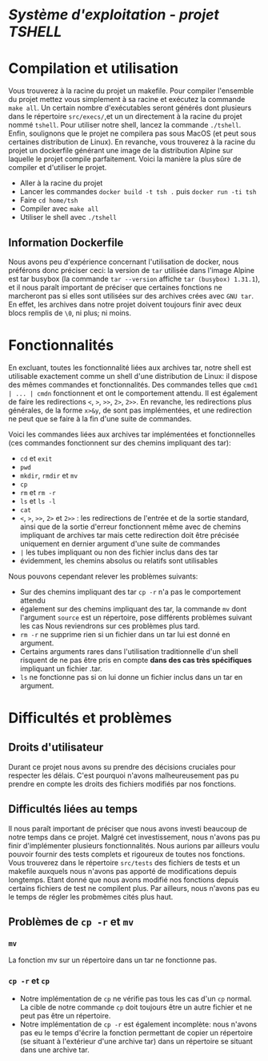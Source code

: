 ***Système d'exploitation - projet TSHELL***
========================

# Compilation et utilisation

Vous trouverez à la racine du projet un makefile. Pour compiler l'ensemble du projet mettez vous simplement à sa racine et exécutez la commande `make all`. Un certain nombre d'exécutables seront générés dont plusieurs dans le répertoire `src/execs/`,et un un directement à la racine du projet nommé `tshell`. Pour utiliser notre shell, lancez la commande `./tshell`. Enfin, soulignons que le projet ne compilera pas sous MacOS (et peut sous certaines distribution de Linux). En revanche, vous trouverez à la racine du projet un dockerfile générant une image de la distribution Alpine sur laquelle le projet compile parfaitement.
Voici la manière la plus sûre de compiler et d'utiliser le projet.
* Aller à la racine du projet
* Lancer les commandes `docker build -t tsh .` puis `docker run -ti tsh`
* Faire `cd home/tsh`
* Compiler avec `make all`
* Utiliser le shell avec `./tshell`
  
## Information Dockerfile

Nous avons peu d'expérience concernant l'utilisation de docker, nous préférons donc préciser ceci: la version de `tar` utilisée dans l'image Alpine est tar busybox (la commande `tar --version` affiche `tar (busybox) 1.31.1`), et il nous paraît important de préciser que certaines fonctions ne marcheront pas si elles sont utilisées sur des archives crées avec `GNU tar`. En effet, les archives dans notre projet doivent toujours finir avec deux blocs remplis de `\0`, ni plus; ni moins.


# Fonctionnalités

En excluant, toutes les fonctionnalité liées aux archives tar, notre shell est utilisable exactement comme un shell d'une distribution de Linux: il dispose des mêmes commandes et fonctionnalités. Des commandes telles que `cmd1 | ... | cmdn` fonctionnent et ont le comportement attendu. Il est également de faire les redirections `<`, `>`, `>>`, `2>`, `2>>`. En revanche, les redirections plus générales, de la forme `x>&y`, de sont pas implémentées, et une redirection ne peut que se faire à la fin d'une suite de commandes.

Voici les commandes liées aux archives tar implémentées et fonctionnelles (ces commandes fonctionnent sur des chemins impliquant des tar):
* `cd` et `exit`
* `pwd`
* `mkdir`, `rmdir` et `mv`
* `cp`
* `rm` et `rm -r`
* `ls` et `ls -l`
* `cat`
* `<`, `>`, `>>`, `2>` et `2>>` : les redirections de l'entrée et de la sortie standard, ainsi que de la sortie d'erreur fonctionnent même avec de chemins impliquant de archives tar mais cette redirection doit être précisée uniquement en dernier argument d'une suite de commandes
* `|` les tubes impliquant ou non des fichier inclus dans des tar
* évidemment, les chemins absolus ou relatifs sont utilisables

Nous pouvons cependant relever les problèmes suivants:
* Sur des chemins impliquant des tar `cp -r` n'a pas le comportement attendu
* également sur des chemins impliquant des tar, la commande `mv` dont l'argument `source` est un répertoire, pose différents problèmes suivant les cas
Nous reviendrons sur ces problèmes plus tard.
* `rm -r` ne supprime rien si un fichier dans un tar lui est donné en argument.
* Certains arguments rares dans l'utilisation traditionnelle d'un shell risquent de ne pas être pris en compte **dans des cas très spécifiques** impliquant un fichier .tar.
* `ls` ne fonctionne pas si on lui donne un fichier inclus dans un tar en argument.

# Difficultés et problèmes

## Droits d'utilisateur
Durant ce projet nous avons su prendre des décisions cruciales pour respecter les délais. C'est pourquoi n'avons malheureusement pas pu prendre en compte les droits des fichiers modifiés par nos fonctions.

## Difficultés liées au temps

Il nous paraît important de préciser que nous avons investi beaucoup de notre temps dans ce projet. Malgré cet investissement, nous n'avons pas pu finir d'implémenter plusieurs fonctionnalités. Nous aurions par ailleurs voulu pouvoir fournir des tests complets et rigoureux de toutes nos fonctions. Vous trouverez dans le répertoire `src/tests` des fichiers de tests et un makefile auxquels nous n'avons pas apporté de modifications depuis longtemps. Etant donné que nous avons modifié nos fonctions depuis certains fichiers de test ne compilent plus. Par ailleurs, nous n'avons pas eu le temps de régler les probmèmes cités plus haut.

## Problèmes de `cp -r` et `mv`

### `mv`

La fonction mv sur un répertoire dans un tar ne fonctionne pas.

### `cp -r` et `cp`

* Notre implémentation de `cp` ne vérifie pas tous les cas d'un `cp` normal. La cible de notre commande `cp` doit toujours être un autre fichier et ne peut pas être un répertoire.
* Notre implémentation de `cp -r` est également incomplète: nous n'avons pas eu le temps d'écrire la fonction permettant de copier un répertoire (se situant à l'extérieur d'une archive tar) dans un répertoire se situant dans une archive tar.
